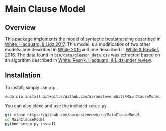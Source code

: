 # Main Clause Model

## Overview

This package implements the model of syntactic bootstrapping described in [White, Hacquard, & Lidz 2017](http://aswhite.net/media/papers/white_main_2017.pdf). This model is a modification of two other models: one described in [White 2015](http://aswhite.net/media/papers/white_information_2015.pdf) and one described in [White & Rawlins 2016](http://aswhite.net/media/papers/white_computational_2016_salt.pdf). The data found in `bin/data/gleason_data.csv` was extracted based on an algorithm described in [White, Resnik, Hacquard, & Lidz under review](http://aswhite.net/media/papers/white_contextual_2016.pdf).

## Installation

To install, simply use `pip`.

```bash
sudo pip install git+git://github.com/aaronstevenwhite/MainClauseModel.git
```

You can also clone and use the included `setup.py`.

```bash
git clone https://github.com/aaronstevenwhite/MainClauseModel
cd MainClauseModel
python setup.py install
```
